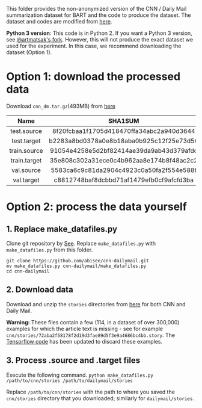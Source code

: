 
This folder provides the non-anonymized version of the CNN / Daily Mail summarization dataset for BART and the code to produce the dataset.
The dataset and codes are modified from [here](https://github.com/abisee/cnn-dailymail).

**Python 3 version**: This code is in Python 2. If you want a Python 3 version, see [@artmatsak's fork](https://github.com/artmatsak/cnn-dailymail). However, this will not produce the exact dataset we used for the experiment. In this case, we recommend downloading the dataset (Option 1).

# Option 1: download the processed data

Download `cnn_dm.tar.gz`(493MB) from [here](https://drive.google.com/open?id=1goxgX-0_2Jo7cNAFrsb9BJTsrH7re6by)

|     Name     |                  SHA1SUM                 |
|:------------:|:----------------------------------------:|
| test.source  | 8f20fcbaa1f1705d418470ffa34abc2a940d3644 |
| test.target  | b2283a8bd0378a0e8b18aba0b925c12f25e73d56 |
| train.source | 91054e4258e5d2bf82414ae39da9ab43d379afdc |
| train.target | 35e808c302a31ece0c4b962aa8e174b8f48ac2c2 |
| val.source   | 5583ca6c9c81da2904c4923c0a50fa2f554e588f |
| val.target   | c8812748baf8dcbbd71af1479efb0cf9afcfd3ba |

# Option 2: process the data yourself

## 1. Replace make_datafiles.py
Clone git repository by [See](https://github.com/abisee/cnn-dailymail).
Replace `make_datafiles.py` with `make_datafiles.py` from this folder.

```
git clone https://github.com/abisee/cnn-dailymail.git
mv make_datafiles.py cnn-dailymail/make_datafiles.py
cd cnn-dailymail
```

## 2. Download data
Download and unzip the `stories` directories from [here](http://cs.nyu.edu/~kcho/DMQA/) for both CNN and Daily Mail. 

**Warning:** These files contain a few (114, in a dataset of over 300,000) examples for which the article text is missing - see for example `cnn/stories/72aba2f58178f2d19d3fae89d5f3e9a4686bc4bb.story`. The [Tensorflow code](https://github.com/abisee/pointer-generator) has been updated to discard these examples.

## 3. Process .source and .target files
Execute the following command.
```python make_datafiles.py /path/to/cnn/stories /path/to/dailymail/stories```

Replace `/path/to/cnn/stories` with the path to where you saved the `cnn/stories` directory that you downloaded; similarly for `dailymail/stories`.




